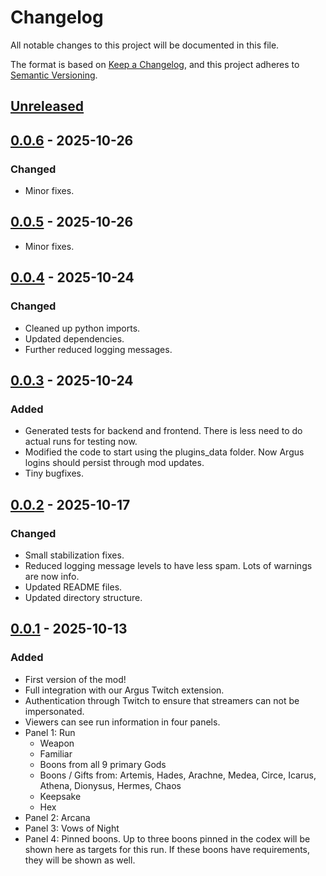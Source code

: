 # Changelog

All notable changes to this project will be documented in this file.

The format is based on [Keep a Changelog](https://keepachangelog.com/en/1.1.0/),
and this project adheres to [Semantic Versioning](https://semver.org/spec/v2.0.0.html).

## [Unreleased]

## [0.0.6] - 2025-10-26

### Changed

- Minor fixes.

## [0.0.5] - 2025-10-26

- Minor fixes.

## [0.0.4] - 2025-10-24

### Changed

- Cleaned up python imports.
- Updated dependencies.
- Further reduced logging messages.

## [0.0.3] - 2025-10-24

### Added

- Generated tests for backend and frontend. There is less need to do actual runs for testing now.
- Modified the code to start using the plugins_data folder. Now Argus logins should persist through mod updates.
- Tiny bugfixes.

## [0.0.2] - 2025-10-17

### Changed

- Small stabilization fixes.
- Reduced logging message levels to have less spam. Lots of warnings are now info.
- Updated README files.
- Updated directory structure.

## [0.0.1] - 2025-10-13

### Added

- First version of the mod!
- Full integration with our Argus Twitch extension.
- Authentication through Twitch to ensure that streamers can not be impersonated.
- Viewers can see run information in four panels.
- Panel 1: Run
  - Weapon
  - Familiar
  - Boons from all 9 primary Gods
  - Boons / Gifts from: Artemis, Hades, Arachne, Medea, Circe, Icarus, Athena, Dionysus, Hermes, Chaos
  - Keepsake
  - Hex
- Panel 2: Arcana
- Panel 3: Vows of Night
- Panel 4: Pinned boons. Up to three boons pinned in the codex will be shown here as targets for this run. If these boons have requirements, they will be shown as well.

[unreleased]: https://github.com/bmilojkovic/argus-h2-mod/compare/0.0.6...HEAD
[0.0.6]: https://github.com/bmilojkovic/argus-h2-mod/compare/0.0.5...0.0.6
[0.0.5]: https://github.com/bmilojkovic/argus-h2-mod/compare/0.0.4...0.0.5
[0.0.4]: https://github.com/bmilojkovic/argus-h2-mod/compare/0.0.3...0.0.4
[0.0.3]: https://github.com/bmilojkovic/argus-h2-mod/compare/0.0.2...0.0.3
[0.0.2]: https://github.com/bmilojkovic/argus-h2-mod/compare/0.0.1...0.0.2
[0.0.1]: https://github.com/bmilojkovic/argus-h2-mod/compare/911d8b2a84c1786466335a47bbc6db64bae286b7...0.0.1
